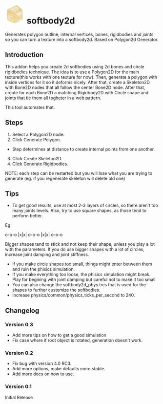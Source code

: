 # ![icon](https://raw.githubusercontent.com/Ughuuu/godot-4-softbody2d/main/addons/softbody2d/plugin_icon.png) softbody2d

Generates polygon outline, internal vertices, bones, rigidbodies and joints so you can turn a texture into a softbody2d.
Based on Polygon2d Generator.

## Introduction

This addon helps you create 2d softbodies using 2d bones and circle rigidbodies technique.
The idea is to use a Polygon2D for the main texture(this works with one texture for now).
Then, generate a polygon with inside vertices for it so it deforms nicely.
After that, create a Skeleton2D with Bone2D nodes that all follow the center Bone2D node.
After that, create for each Bone2D a matching Rigidbody2D with Circle shape and joints that tie them all togheter in a web pattern.

This tool automates that.

## Steps

1. Select a Polygon2D node.
2. Click Generate Polygon.
- Step determines at distance to create internal points from one another.
3. Click Create Skeleton2D.
4. Click Generate Rigidbodies.

NOTE: each step can be restarted but you will lose what you are trying to generate
(eg. if you regenerate skeleton will delete old one)

## Tips

- To get good results, use at most 2-3 layers of circles, so there aren't too many joints levels. Also, try to use square shapes, as those tend to perform better.

Eg:

o-o-o
|x|x|
o-o-o
|x|x|
o-o-o

Bigger shapes tend to stick and not keep their shape, unless you play a lot with the parameters. If you do use bigger shapes with a lot of circles, increase joint damping and joint stiffness.

- If you make circle shapes too small, things might enter between them and ruin the phisics simulation.
- If you make everything too loose, the phisics simulation might break. Play for begining with joint damping but careful not to make it too small.
- You can also change the softbody2d_phys.tres that is used for the shapes to further customize the softbodies.
- Increase physics/common/physics_ticks_per_second to 240.


## Changelog

### Version 0.3

- Add more tips on how to get a good simulation
- Fix case where if root object is rotated, generation doesn't work.

### Version 0.2

- Fix bug with version 4.0 RC3.
- Add more options, make defaults more stable.
- Add more docs on how to use.

### Version 0.1

Initial Release
